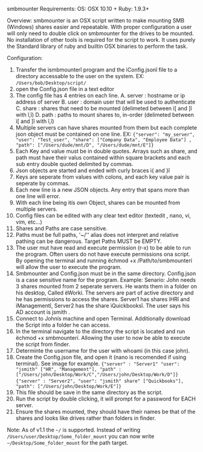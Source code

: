 smbmounter
Requirements:
OS: OSX 10.10 +
Ruby: 1.9.3+ 

Overview:
smbmounter is an OSX script written to make mounting SMB (Windows) shares easier and repeatable. With proper configuration a user will only need to double click on smbmounter for the drives to be mounted. No installation of other tools is required for the script to work. It uses purely the Standard library of ruby and builtin OSX binaries to perform the task.

Configuration:
1.	Transfer the ìsmbmounterî program and the ìConfig.jsonî file to a directory accessable to the user on the system. EX: `/Users/bob/Desktop/script/`
2.	open the Config.json file in a text editor
3.	The config file has 4 entries on each line.
A.	server : hostname or ip address of server
B.	user : domain user that will be used to authenticate
C.	share : shares that need to be mounted (delimeted between ì[ and ]î with î,î)
D.	path  : paths to mount shares to, in-order (delimeted between ì[ and ]î with î,î) 
4.	Multiple servers can have shares mounted from them but each complete json object must be contained on one line. 
EX: `{"server": "my_server", "user": "Test_user", "share": ["Company Data", "Employee Data"] , "path": ["/Users/dude/mnt/D", "/Users/dude/mnt/E"]}`
5.	Each Key and value must be in double quotes. Arrays such as share, and path must have their valus contained within square brackets and each sub entry double quoted delimited by commas.
6.	Json objects are started and ended with curly braces ì{ and }î
7.	Keys are seperate from values with colons, and each key value pair is seperate by commas.
8.	Each new line is a new JSON objects. Any entry that spans more than one line will error.
9.	With each line being itís own Object, shares can be mounted from multiple servers.
10.	Config files can be edited with any clear text editor (textedit , nano, vi, vim, etc...)
11.	Shares and Paths are case sensitive.
12.	Paths must be full paths, '~/'' alias does not interpret and relative pathing can be dangerous. Target Paths MUST be EMPTY.
13.	The user mut have read and execute permission (r-x) to be able to run the program. Often users do not have execute permissions ona  script. By opening the terminal and running ëchmod +x /Path/to/smbmounterí will allow the user to execute the program.
14.	Smbmounter and Config.json must be in the same directory. Config.json is a case sensitive name for the program. 
Example:
Senario:
John needs 3 shares mounted from 2 seperate servers. He wants them in a folder on his desktop, Called ëWorkí. The servers are part of active directory and he has permissions to access the shares. Server1 has shares ìHRî and ìManagementî, Server2 has the share ìQuickbooksî. The user says his AD account is jsmith	.
1.	Connect to Johnís machine and open Terminal. Additionally download the Script into a folder he can access.
2.	In the terminal navigate to the directory the script is located and run ëchmod +x smbmounterí.  Allowing the user to now be able to execute the script from finder.
3.	Determinte the username for the user with whoami (in this case john).
4.	Create the Config.json file, and open it (nano is recomended if using terminal). See image for example.
`{"server" : "Server1" "user": "jsmith" ["HR", "Management"], "path" : ["/Users/john/Desktop/Work/C","/Users/john/Desktop/Work/D"]}`
`{"server" : "Server2", "user": "jsmith" share" ["Quickbooks"], "path": ["/Users/john/Desktop/Work/E"]}`
5.	This file should be save in the same directory as the script.
6.	Run the script by double clicking, it will prompt for a password for EACH server.
7.	Ensure the shares mounted, they should have their names be that of the shares and looks like drives rather than folders in finder.

Note:
As of v1.1 the `~/` is supported. Instead of writing `/Users/user/Desktop/Some_folder_mount` you can now write `~/Desktop/Some_folder_mount` for the path target.
